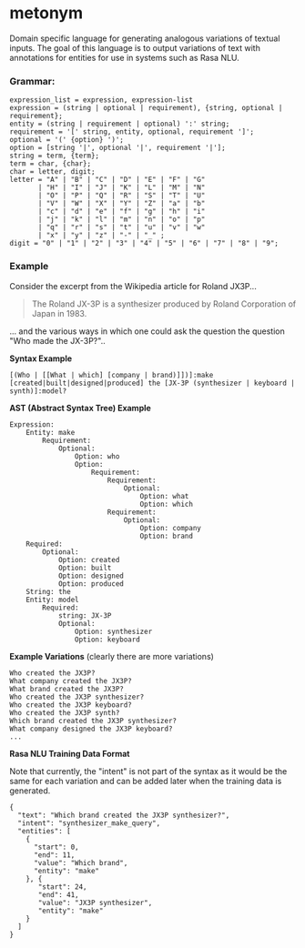 # metonym
Domain specific language for generating analogous variations of textual inputs. The goal of this language is to output variations of text with annotations for entities for use in systems such as Rasa NLU. 

### Grammar:
```
expression_list = expression, expression-list
expression = (string | optional | requirement), {string, optional | requirement};
entity = (string | requirement | optional) ':' string;
requirement = '[' string, entity, optional, requirement ']';
optional = '(' {option} ')';
option = [string '|', optional '|', requirement '|'];
string = term, {term};
term = char, {char};
char = letter, digit;
letter = "A" | "B" | "C" | "D" | "E" | "F" | "G"
       | "H" | "I" | "J" | "K" | "L" | "M" | "N"
       | "O" | "P" | "Q" | "R" | "S" | "T" | "U"
       | "V" | "W" | "X" | "Y" | "Z" | "a" | "b"
       | "c" | "d" | "e" | "f" | "g" | "h" | "i"
       | "j" | "k" | "l" | "m" | "n" | "o" | "p"
       | "q" | "r" | "s" | "t" | "u" | "v" | "w"
       | "x" | "y" | "z" | "-" | "_" ;
digit = "0" | "1" | "2" | "3" | "4" | "5" | "6" | "7" | "8" | "9";
```

### Example
Consider the excerpt from the Wikipedia article for Roland JX3P...
> The Roland JX-3P is a synthesizer produced by Roland Corporation of Japan in 1983.

... and the various ways in which one could ask the question the question "Who made the JX-3P?"..

__Syntax Example__
```
[(Who | [[What | which] [company | brand)]])]:make [created|built|designed|produced] the [JX-3P (synthesizer | keyboard | synth)]:model?
```

__AST (Abstract Syntax Tree) Example__
```
Expression:
    Entity: make
        Requirement:
            Optional:
                Option: who
                Option:
                    Requirement:
                        Requirement:
                            Optional:
                                Option: what
                                Option: which
                        Requirement:
                            Optional:
                                Option: company
                                Option: brand
    Required:
        Optional:
            Option: created
            Option: built
            Option: designed
            Option: produced
    String: the
    Entity: model
        Required:
            string: JX-3P
            Optional:
                Option: synthesizer
                Option: keyboard
```

__Example Variations__ (clearly there are more variations)
```
Who created the JX3P?
What company created the JX3P?
What brand created the JX3P?
Who created the JX3P synthesizer?
Who created the JX3P keyboard?
Who created the JX3P synth?
Which brand created the JX3P synthesizer?
What company designed the JX3P keyboard?
...
```

__Rasa NLU Training Data Format__

Note that currently, the "intent" is not part of the syntax as it would be the same for each variation and can be added later when the training data is generated.
```
{
  "text": "Which brand created the JX3P synthesizer?",
  "intent": "synthesizer_make_query",
  "entities": [
    {
      "start": 0,
      "end": 11,
      "value": "Which brand",
      "entity": "make"
    }, {
       "start": 24, 
       "end": 41,
       "value": "JX3P synthesizer", 
       "entity": "make"
    }
  ]
}
```

